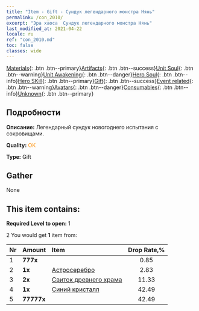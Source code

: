 ```yaml
---
title: "Item - Gift - Сундук легендарного монстра Нянь"
permalink: /con_2010/
excerpt: "Эра хаоса  Сундук легендарного монстра Нянь"
last_modified_at: 2021-04-22
locale: ru
ref: "con_2010.md"
toc: false
classes: wide
---
```

 [Materials](/ItemsRU/){: .btn .btn--primary}[Artifacts](/ItemsRU/Artifacts/){: .btn .btn--success}[Unit Soul](/ItemsRU/UnitSoul/){: .btn .btn--warning}[Unit Awakening](/ItemsRU/UnitAwakening/){: .btn .btn--danger}[Hero Soul](/ItemsRU/HeroSoul/){: .btn .btn--info}[Hero SKill](/ItemsRU/HeroSkill/){: .btn .btn--primary}[Gift](/ItemsRU/Gift/){: .btn .btn--success}[Event related](/ItemsRU/Events/){: .btn .btn--warning}[Avatars](/ItemsRU/Avatars/){: .btn .btn--danger}[Consumables](/ItemsRU/Consumables/){: .btn .btn--info}[Unknown](/ItemsRU/Unknown/){: .btn .btn--primary}

## Подробности
 **Описание:** Легендарный сундук новогоднего испытания с сокровищами.

 **Quality:** <span style="color: #FF8C00">OK</span>

 **Type:** Gift

## Gather

  None

## This item contains:

 **Required Level to open:** 1

 2 You would get **1** item  from:

  | Nr | Amount |     Item    | Drop Rate,% |
  |:---|:-------|:------------|:---------:|
  | 1 |  **777x** | <i class="fas fa-gem"/> | 0.85 | 
  | 2 |  **1x** | [Астросеребро](/ItemsRU/con_969/) | 2.83 | 
  | 3 |  **2x** | [Свиток древнего храма](/ItemsRU/con_697/) | 11.33 | 
  | 4 |  **1x** | [Синий кристалл](/ItemsRU/con_716/) | 42.49 | 
  | 5 |  **77777x** | <i class="fas fa-coins"/> | 42.49 | 
